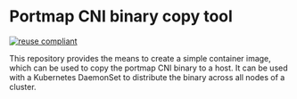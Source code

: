 # Portmap CNI binary copy tool

[![reuse compliant](https://reuse.software/badge/reuse-compliant.svg)](https://reuse.software/)

This repository provides the means to create a simple container image, which can be used to copy the portmap CNI binary to a host.
It can be used with a Kubernetes DaemonSet to distribute the binary across all nodes of a cluster.

